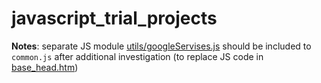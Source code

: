 # javascript_trial_projects




**Notes**: separate JS module [utils/googleServises.js](https://github.com/guyspygit/gs-web/blob/d779f0d24ada9c477ce55177bbbb13b1ef65152f/web/gs_web3/static/web/core_js/utils/googleServices.js) should be included to `common.js` after additional investigation (to replace JS code in [base_head.htm](https://github.com/guyspygit/gs-web/blob/581ba708b8043d944f5e27b8c45f7e6ebea27828/web/gs_web3/templates/web/includes/base_head.html))
